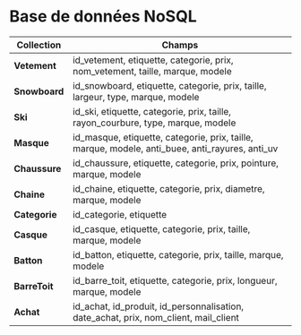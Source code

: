 # Base de données NoSQL

| Collection    | Champs                                                       |
| ------------- | ------------------------------------------------------------ |
| __Vetement__  | id_vetement, etiquette, categorie, prix, nom_vetement, taille, marque, modele |
| __Snowboard__ | id_snowboard, etiquette, categorie, prix, taille, largeur, type, marque, modele |
| __Ski__       | id_ski, etiquette, categorie, prix, taille, rayon_courbure, type, marque, modele |
| __Masque__    | id_masque, etiquette, categorie, prix, taille, marque, modele, anti_buee, anti_rayures, anti_uv |
| __Chaussure__ | id_chaussure, etiquette, categorie, prix, pointure, marque, modele |
| __Chaine__    | id_chaine, etiquette, categorie, prix, diametre, marque, modele |
| __Categorie__ | id_categorie, etiquette                                      |
| __Casque__    | id_casque, etiquette, categorie, prix, taille, marque, modele |
| __Batton__    | id_batton, etiquette, categorie, prix, taille, marque, modele |
| __BarreToit__ | id_barre_toit, etiquette, categorie, prix, longueur, marque, modele |
| __Achat__ | id_achat, id_produit, id_personnalisation, date_achat, prix, nom_client, mail_client |

